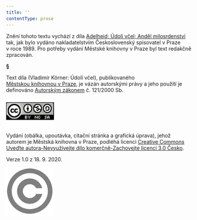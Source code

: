 ```yaml
---
title: ''
contentType: prose
---
```


Znění tohoto textu vychází z díla [Adelheid; Údolí včel; Anděl milosrdenství](https://search.mlp.cz/cz/titul/adelheid-udoli-vcel-andel-milosrdenstvi/27696/#book-content) tak, jak bylo vydáno nakladatelstvím Československý spisovatel v Praze v roce 1989. Pro potřeby vydání Městské knihovny v Praze byl text redakčně zpracován.

**§**

Text díla (Vladimír Körner: Údolí včel), publikovaného [Městskou knihovnou v Praze](https://www.mlp.cz/cz/), je vázán autorskými právy a jeho použití je definováno [Autorským zákonem](https://www.mkcr.cz/predpisy-zakonu-709.html) č. 121/2000 Sb.

[![image001.jpg](./resources/image001_fmt.png)](https://creativecommons.org/licenses/by-nc-sa/3.0/cz/)

Vydání (obálka, upoutávka, citační stránka a grafická úprava), jehož autorem je Městská knihovna v Praze, podléhá licenci [Creative Commons Uveďte autora-Nevyužívejte dílo komerčně-Zachovejte licenci 3.0 Česko](https://creativecommons.org/licenses/by-nc-sa/3.0/cz/).

  

Verze 1.0 z 18. 9. 2020.

  

![image002.jpg](./resources/image002_fmt.png)
